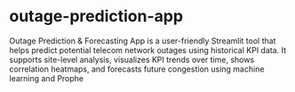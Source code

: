 # outage-prediction-app
Outage Prediction &amp; Forecasting App is a user-friendly Streamlit tool that helps predict potential telecom network outages using historical KPI data. It supports site-level analysis, visualizes KPI trends over time, shows correlation heatmaps, and forecasts future congestion using machine learning and Prophe
